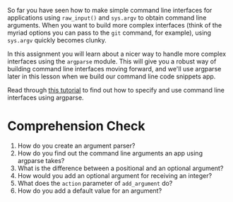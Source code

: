 <!-- 
name: Introduction to argparse
author: Joe Turner
type: 3pc
time: 60 minutes
 -->
So far you have seen how to make simple command line interfaces for applications using `raw_input()` and `sys.argv` to obtain command line arguments. When you want to build more complex interfaces (think of the myriad options you can pass to the `git` command, for example), using `sys.argv` quickly becomes clunky.

In this assignment you will learn about a nicer way to handle more complex interfaces using the `argparse` module. This will give you a robust way of building command line interfaces moving forward, and we'll use argparse later in this lesson when we build our command line code snippets app.

Read through [this tutorial](https://docs.python.org/2.7/howto/argparse.html) to find out how to specify and use command line interfaces using argparse.

# Comprehension Check

1. How do you create an argument parser?
2. How do you find out the command line arguments an app using argparse takes?
3. What is the difference between a positional and an optional argument?
3. How would you add an optional argument for receiving an integer?
4. What does the `action` parameter of `add_argument` do?
5. How do you add a default value for an argument?
